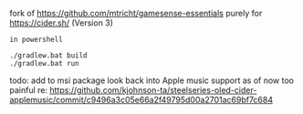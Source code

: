 fork of https://github.com/mtricht/gamesense-essentials purely for https://cider.sh/ (Version 3)

```
in powershell

./gradlew.bat build
./gradlew.bat run
```

todo:
add to msi package
look back into Apple music support as of now too painful re: https://github.com/kjohnson-ta/steelseries-oled-cider-applemusic/commit/c9496a3c05e66a2f49795d00a2701ac69bf7c684

